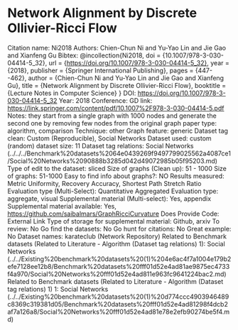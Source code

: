 # Network Alignment by Discrete Ollivier-Ricci Flow

Citation name: Ni2018
Authors: Chien-Chun Ni and Yu-Yao Lin and Jie Gao and Xianfeng Gu
Bibtex: @incollection{Ni2018,
doi = {10.1007/978-3-030-04414-5_32},
url = {https://doi.org/10.1007/978-3-030-04414-5_32},
year = {2018},
publisher = {Springer International Publishing},
pages = {447--462},
author = {Chien-Chun Ni and Yu-Yao Lin and Jie Gao and Xianfeng Gu},
title = {Network Alignment by Discrete Ollivier-Ricci Flow},
booktitle = {Lecture Notes in Computer Science}
}
DOI: https://doi.org/10.1007/978-3-030-04414-5_32
Year: 2018
Conference: GD
link: https://link.springer.com/content/pdf/10.1007%2F978-3-030-04414-5.pdf
Notes: they start from a single graph with 1000 nodes and generate the second one by removing few nodes from the original graph
paper type: algorithm, comparison
Technique: other
Graph feature: generic
Dataset tag clean: Custom (Reproducible), Social Networks
Dataset used: custom (random)
dataset size: 11
Dataset tag relations: Social Networks (../../../Benchmark%20datasets%2064e0439269f9497799025562a4087ce1/Social%20Networks%2090888b3285d042d49072985b05f95203.md)
Type of edit to the dataset: sliced
Size of graphs (Clean up): 51 - 1000
Size of graphs: 51-1000
Easy to find info about graphs?: NO
Results measured: Metric Uniformity, Recovery Accuracy, Shortest Path Stretch Ratio
Evaluation type (Multi-Select): Quantitative Aggregated
Evaluation type: aggregate, visual
Supplemental material (Multi-select): Yes, appendix
Supplemental material available: Yes, https://github.com/saibalmars/GraphRicciCurvature
Does Provide Code: External Link
Type of storage for supplemental material: Github, arxiv
To review: No
Go find the datasets: No
Go hunt for citations: No
Great example: No
Dataset names: karateclub (Network Repository)
Related to Benchmark datasets (Related to Literature - Algorithm (Dataset tag relations) 1): Social Networks (../../Existing%20benchmark%20datasets%20(1)%204e6ac4f7a1004e179b2efe7128ee12b8/Benchmark%20datasets%20fff01d52e4ad81ae9875ec4733f4a970/Social%20Networks%20fff01d52e4ad811e963fc9641224bac2.md)
Related to Benchmark datasets (Related to Literature - Algorithm (Dataset tag relations) 1) 1: Social Networks (../../Existing%20benchmark%20datasets%20(1)%20d774ccc4903946489c8369c319381d05/Benchmark%20datasets%20fff01d52e4ad81298f4dcb2af7a126a8/Social%20Networks%20fff01d52e4ad81e78e2efb90274be5f4.md)